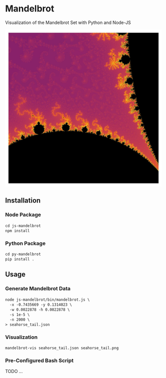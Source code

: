 # Mandelbrot 

Visualization of the Mandelbrot Set with Python and Node-JS

![Valley](static/seahorse_valley.jpg)

## Installation 

### Node Package

```shell
cd js-mandelbrot
npm install 

```

### Python Package

```shell
cd py-mandelbrot
pip install .

```

## Usage

### Generate Mandelbrot Data

```shell
node js-mandelbrot/bin/mandelbrot.js \             
  -x -0.7435669 -y 0.1314023 \
  -w 0.0022878 -h 0.0022878 \
  -s 1e-5 \
  -n 2000 \
> seahorse_tail.json
```

### Visualization 

```shell
mandelbrot-vis seahorse_tail.json seahorse_tail.png
```

### Pre-Configured Bash Script

TODO ... 
